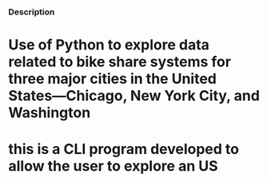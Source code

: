
### Description
# Use of Python to explore data related to bike share systems for three major cities in the United States—Chicago, New York City, and Washington
# this is a CLI program developed to allow the user to explore an US



